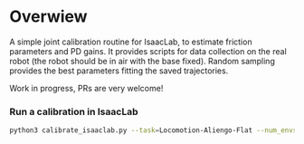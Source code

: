 # Overwiew

A simple joint calibration routine for IsaacLab, to estimate friction parameters and PD gains. It provides scripts for data collection on the real robot (the robot should be in air with the base fixed). Random sampling provides the best parameters fitting the saved trajectories.

Work in progress, PRs are very welcome!

### Run a calibration in IsaacLab

```bash
python3 calibrate_isaaclab.py --task=Locomotion-Aliengo-Flat --num_envs=8192  --headless
```
